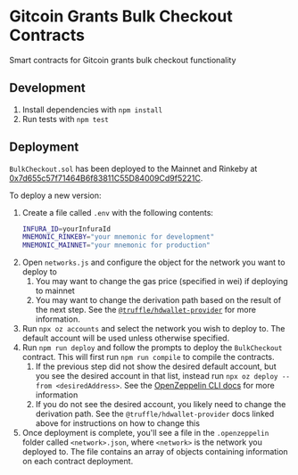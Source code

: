 # Gitcoin Grants Bulk Checkout Contracts

Smart contracts for Gitcoin grants bulk checkout functionality

## Development

1. Install dependencies with `npm install`
2. Run tests with `npm test`

## Deployment

`BulkCheckout.sol` has been deployed to the Mainnet and Rinkeby at
[0x7d655c57f71464B6f83811C55D84009Cd9f5221C](https://etherscan.io/address/0x7d655c57f71464B6f83811C55D84009Cd9f5221C).

To deploy a new version:

1. Create a file called `.env` with the following contents:
   ```bash
   INFURA_ID=yourInfuraId
   MNEMONIC_RINKEBY="your mnemonic for development"
   MNEMONIC_MAINNET="your mnemonic for production"
   ```
2. Open `networks.js` and configure the object for the network you want to deploy to
   1. You may want to change the gas price (specified in wei) if deploying to mainnet
   2. You may want to change the derivation path based on the result of the next step. See the [`@truffle/hdwallet-provider`](https://github.com/trufflesuite/truffle/tree/master/packages/hdwallet-provider) for more information.
3. Run `npx oz accounts` and select the network you wish to deploy to. The default account will be used unless otherwise specified.
4. Run `npm run deploy` and follow the prompts to deploy the `BulkCheckout` contract. This will first run `npm run compile` to compile the contracts.
   1. If the previous step did not show the desired default account, but you see the desired account in that list, instead run `npx oz deploy --from <desiredAddress>`. See the [OpenZeppelin CLI docs](https://docs.openzeppelin.com/cli/2.8/commands#deploy) for more information
   2. If you do not see the desired account, you likely need to change the derivation path. See the `@truffle/hdwallet-provider` docs linked above for instructions on how to change this
5. Once deployment is complete, you'll see a file in the `.openzeppelin` folder called `<network>.json`, where `<network>` is the network you deployed to. The file contains an array of objects containing information on each contract deployment.
